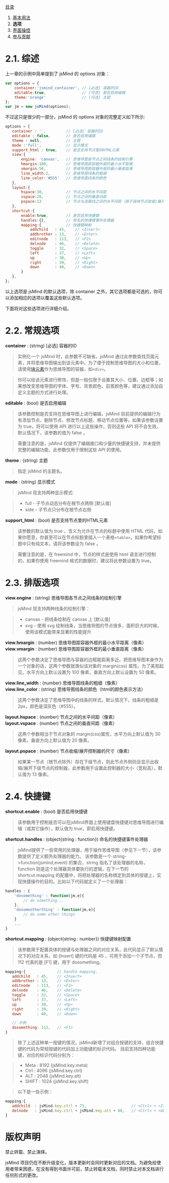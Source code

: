 [目录](index.md)

1. [基本用法](1.usage.md)
2. **选项**
3. [界面操控](3.operation.md)
4. [参与贡献](4.contribution.md)

2.1. 综述
===

上一章的示例中简单提到了 jsMind 的 options 对象：

```javascript
var options = {
    container:'jsmind_container', // [必选] 容器的ID
    editable:true,                // [可选] 是否启用编辑
    theme:'orange'                // [可选] 主题
};
var jm = new jsMind(options);
```

不过这只是很少的一部分，jsMind 的 options 对象的完整定义如下所示:

```javascript
options = {
   container : '',         // [必选] 容器的ID
   editable : false,       // 是否启用编辑
   theme : null,           // 主题
   mode :'full',           // 显示模式
   support_html : true,    // 是否支持节点里的HTML元素
   view:{
       engine: 'canvas',   // 思维导图各节点之间线条的绘制引擎
       hmargin:100,        // 思维导图距容器外框的最小水平距离
       vmargin:50,         // 思维导图距容器外框的最小垂直距离
       line_width:2,       // 思维导图线条的粗细
       line_color:'#555'   // 思维导图线条的颜色
   },
   layout:{
       hspace:30,          // 节点之间的水平间距
       vspace:20,          // 节点之间的垂直间距
       pspace:13           // 节点与连接线之间的水平间距（用于容纳节点收缩/展开控制器）
   },
   shortcut:{
       enable:true,        // 是否启用快捷键
       handles:{},         // 命名的快捷键事件处理器
       mapping:{           // 快捷键映射
           addchild   : 45,    // <Insert>
           addbrother : 13,    // <Enter>
           editnode   : 113,   // <F2>
           delnode    : 46,    // <Delete>
           toggle     : 32,    // <Space>
           left       : 37,    // <Left>
           up         : 38,    // <Up>
           right      : 39,    // <Right>
           down       : 40,    // <Down>
       }
   },
};
```

以上选项是 jsMind 的默认选项，除 container 之外，其它选项都是可选的，你可以添加相应的选项以覆盖这些默认选项。

下面将对这些选项进行详细介绍。

2.2. 常规选项
===

**container** : (string) [必选] 容器的ID

> 实例化一个 jsMind 时，此参数不可缺省。jsMind 通过此参数查找页面元素，并将思维导图输出到该元素中。为了便于控制思维导图的大小和位置，请使用[块元素][1]作为思维导图的容器，如`<div>`。

> 你可以给该元素进行修饰，但是一般仅限于设置其大小、位置、边框等；如果想改变思维导图的字体、字号、背景颜色、前景颜色等，建议通过添加自定义主题的方式进行处理。

**editable** : (bool) 是否启用编辑

> 该参数控制是否支持在思维导图上进行编辑，jsMind 目前提供的编辑行为有添加节点、删除节点、修改节点标题、移动节点位置等，如果该参数设置为 true，将可以使用 API 进行以上这些操作，否则这些 API 将不会生效。默认情况下，该参数的值为 false 。

> 需要注意的是，jsMind 仅提供了编辑接口和少量的快捷键支持，并未提供完整的编辑功能，此参数仅用于限制这些 API 的使用。

**theme** : (string) 主题

> 指定 jsMind 的主题名。

**mode** : (string) 显示模式

> jsMind 现支持两种显示模式:

> * full - 子节点动态分布在根节点两侧 [默认值]
> * side - 子节点只分布在根节点右侧

**support_html** : (bool) 是否支持节点里的HTML元素

> 该参数的默认值为 true ，含义为允许在节点的标题中使用 HTML 代码，如果你愿意，你甚至可以在节点标题里插入一个表格`<table>`。如果你希望标题中只有纯文本，请将该参数设为 false 。

> 需要注意的是，在 freemind 中，节点的样式是使用 html 语言进行控制的，如果你使用 freemind 格式的数据时，建议将此参数设置为 true。

2.3. 排版选项
===

**view.engine** : (string) 思维导图各节点之间线条的绘制引擎

> jsMind 现支持两种线条的绘制引擎：

> * canvas - 把线条绘制在 canvas 上 [默认值]
> * svg - 使用 svg 绘制线条，当思维导图的节点很多，面积巨大的时候，使用该模式能带来显著的性能提升

**view.hmargin** : (number) 思维导图距容器外框的最小水平距离（像素）  
**view.vmargin** : (number) 思维导图距容器外框的最小垂直距离（像素）

> 这两个参数决定了思维导图与容器的边框能距离多近。把思维导图本身作为一个对象的话，这两个参数就类似该对象的 margin(css) 属性。为了美观起见，水平方向上默认设置为 100 像素，垂直方向上默认设置为 50 像素。

**view.line_width** : (number) 思维导图线条的粗细（像素）  
**view.line_color** : (string) 思维导图线条的颜色（html的颜色表示方法）

> 这两个参数决定了思维导图中的线条的样式。默认情况下，线条的粗细是2px，颜色是深灰色（#555）。

**layout.hspace** : (number) 节点之间的水平间距（像素）  
**layout.vspace** : (number) 节点之间的垂直间距（像素）

> 这两个参数相当于节点对象的 margin(css)属性，水平方向上默认值为 30 像素，垂直方向上默认值为 20 像素。

**layout.pspace** : (number) 节点收缩/展开控制器的尺寸（像素）

> 如果某一节点（根节点除外）存在下级节点，则此节点外侧则会显示出收缩/展开下级节点的控制器，此参数用于设置此控制器的大小（宽和高），默认值为 13 像素。

2.4. 快捷键
===

**shortcut.enable** : (bool) 是否启用快捷键

> 该参数用于控制是否可以在jsMind界面上使用键盘快捷键对思维导图进行编辑（或其它操作），默认值为 true，即启用快捷键。

**shortcut.handles** : (object{string : function}) 命名的快捷键事件处理器

> jsMind提供了一些常用的处理器，用于操作思维导图（参见下一节），该参数提供了定义额外处理器的能力。
> 该参数是一个 string->function(jsmind,event) 的集合，string 指名了该处理器的名称，function 则是这个处理器具体要执行的逻辑，在下一节的 shortcut.mapping 的配置中，将把处理器的名称绑定到具体的按键上，实现快捷操作的目的。比如以下代码就定义了一个处理器：

```javascript
handles : {
    'dosomething' : function(jm,e){
        // do something...
    },
    'dosomeotherthing' : function(jm,e){
        // do some other things
    }
    ...
}
```

**shortcut.mapping** : (object{string : number}) 快捷键映射配置

> 该参数用于配置具体的按键与处理器之间的对应关系，此代码显示了默认情况下的对应关系，如 [Insert] 键的代码是 45 ，可用于添加一个子节点，而 112 代表的是 [F1] 键，用于 dosomething。

```javascript
mapping:{              // handle mapping.
   addchild   : 45,    // <Insert>
   addbrother : 13,    // <Enter>
   editnode   : 113,   // <F2>
   delnode    : 46,    // <Delete>
   toggle     : 32,    // <Space>
   left       : 37,    // <Left>
   up         : 38,    // <Up>
   right      : 39,    // <Right>
   down       : 40,    // <Down>

   // 示例
   dosomething: 112,   // <F1>
}
```

> 除了上述这种单一按键的情况，jsMind新增了对组合按键的支持，组合快捷键的代码为常规按键的代码加上功能键的标识代码。
> 目前支持四种功能键，对应的标识代码分别为：

> * Meta  : 8192 (jsMind.key.meta)
> * Ctrl  : 4096 (jsMind.key.ctrl)
> * ALT   : 2048 (jsMind.key.alt)
> * SHIFT : 1024 (jsMind.key.shift)

> 以下是一些示例：

```javascript
mapping:{
   addchild  : jsMind.key.ctrl + 73,                    // <Ctrl> + <I>
   delnode   : jsMind.key.ctrl + jsMind.key.alt + 68,   // <Ctrl> + <ALT> + <D>
}
```

版权声明
===

禁止转载、禁止演绎。

jsMind 项目仍在不断升级变化，版本更新时会同时更新对应的文档。为避免给使用者带来困惑，在没有得到书面许可前，禁止转载本文档，同时禁止对本文档进行任何形式的更改。

[1]:http://www.nowamagic.net/librarys/veda/detail/1190 "CSS块级元素、内联元素概念"
